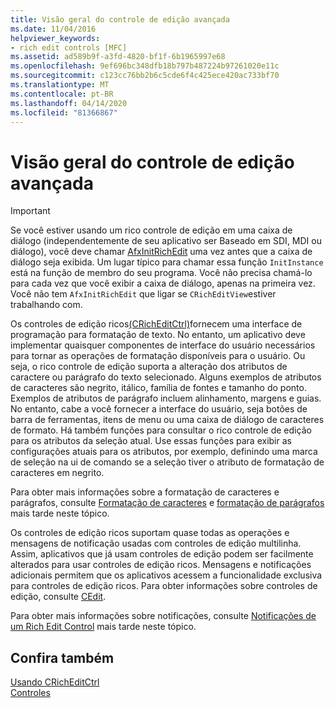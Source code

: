 ```yaml
---
title: Visão geral do controle de edição avançada
ms.date: 11/04/2016
helpviewer_keywords:
- rich edit controls [MFC]
ms.assetid: ad589b9f-a3fd-4820-bf1f-6b1965997e68
ms.openlocfilehash: 9ef696bc348dfb18b797b487224b97261020e11c
ms.sourcegitcommit: c123cc76bb2b6c5cde6f4c425ece420ac733bf70
ms.translationtype: MT
ms.contentlocale: pt-BR
ms.lasthandoff: 04/14/2020
ms.locfileid: "81366867"
---
```

# <a name="overview-of-the-rich-edit-control"></a>Visão geral do controle de edição avançada

> [!IMPORTANT]
> Se você estiver usando um rico controle de edição em uma caixa de diálogo (independentemente de seu aplicativo ser Baseado em SDI, MDI ou diálogo), você deve chamar [AfxInitRichEdit](../mfc/reference/application-information-and-management.md#afxinitrichedit) uma vez antes que a caixa de diálogo seja exibida. Um lugar típico para chamar essa função `InitInstance` está na função de membro do seu programa. Você não precisa chamá-lo para cada vez que você exibir a caixa de diálogo, apenas na primeira vez. Você não tem `AfxInitRichEdit` que ligar se `CRichEditView`estiver trabalhando com.

Os controles de edição ricos[(CRichEditCtrl)](../mfc/reference/cricheditctrl-class.md)fornecem uma interface de programação para formatação de texto. No entanto, um aplicativo deve implementar quaisquer componentes de interface do usuário necessários para tornar as operações de formatação disponíveis para o usuário. Ou seja, o rico controle de edição suporta a alteração dos atributos de caractere ou parágrafo do texto selecionado. Alguns exemplos de atributos de caracteres são negrito, itálico, família de fontes e tamanho do ponto. Exemplos de atributos de parágrafo incluem alinhamento, margens e guias. No entanto, cabe a você fornecer a interface do usuário, seja botões de barra de ferramentas, itens de menu ou uma caixa de diálogo de caracteres de formato. Há também funções para consultar o rico controle de edição para os atributos da seleção atual. Use essas funções para exibir as configurações atuais para os atributos, por exemplo, definindo uma marca de seleção na ui de comando se a seleção tiver o atributo de formatação de caracteres em negrito.

Para obter mais informações sobre a formatação de caracteres e parágrafos, consulte [Formatação de caracteres](../mfc/character-formatting-in-rich-edit-controls.md) e [formatação de parágrafos](../mfc/paragraph-formatting-in-rich-edit-controls.md) mais tarde neste tópico.

Os controles de edição ricos suportam quase todas as operações e mensagens de notificação usadas com controles de edição multilinha. Assim, aplicativos que já usam controles de edição podem ser facilmente alterados para usar controles de edição ricos. Mensagens e notificações adicionais permitem que os aplicativos acessem a funcionalidade exclusiva para controles de edição ricos. Para obter informações sobre controles de edição, consulte [CEdit](../mfc/reference/cedit-class.md).

Para obter mais informações sobre notificações, consulte [Notificações de um Rich Edit Control](../mfc/notifications-from-a-rich-edit-control.md) mais tarde neste tópico.

## <a name="see-also"></a>Confira também

[Usando CRichEditCtrl](../mfc/using-cricheditctrl.md)<br/>
[Controles](../mfc/controls-mfc.md)
